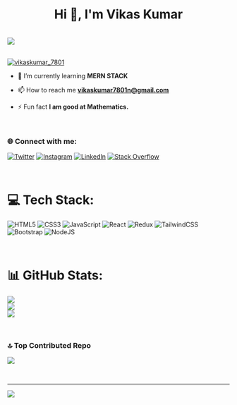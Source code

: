 <h1 align="center">Hi 👋, I'm Vikas Kumar</h1>
<br>
<img src="https://github.com/vikas-kumar-7801/vikas-kumar-7801/assets/138841388/2ce83baa-b301-40d9-9dad-3869a74b7071">
<br>
<br>
<p align="left"> <a href="https://twitter.com/vikaskumar_7801" target="blank"><img src="https://img.shields.io/twitter/follow/vikaskumar_7801?logo=twitter&style=for-the-badge" alt="vikaskumar_7801" /></a> </p>

- 🌱 I’m currently learning **MERN STACK**

- 📫 How to reach me **vikaskumar7801n@gmail.com**

- ⚡ Fun fact **I am good at Mathematics.**

<br>
<h3 align="left"> 🌐 Connect with me:</h3>

[![Twitter](https://img.shields.io/badge/Twitter-%231DA1F2.svg?logo=Twitter&logoColor=white)](https://twitter.com/vikaskumar_7801) [![Instagram](https://img.shields.io/badge/Instagram-%23E4405F.svg?logo=Instagram&logoColor=white)](https://instagram.com/vikas-kumar-7801) [![LinkedIn](https://img.shields.io/badge/LinkedIn-%230077B5.svg?logo=linkedin&logoColor=white)](https://linkedin.com/in/vikas-kumar-7801) [![Stack Overflow](https://img.shields.io/badge/-Stackoverflow-FE7A16?logo=stack-overflow&logoColor=white)](https://stackoverflow.com/users/23330958/vikas-kumar)

<br>

# 💻 Tech Stack:
![HTML5](https://img.shields.io/badge/html5-%23E34F26.svg?style=for-the-badge&logo=html5&logoColor=white) 
![CSS3](https://img.shields.io/badge/css3-%231572B6.svg?style=for-the-badge&logo=css3&logoColor=white) 
![JavaScript](https://img.shields.io/badge/javascript-%23323330.svg?style=for-the-badge&logo=javascript&logoColor=%23F7DF1E) 
![React](https://img.shields.io/badge/react-%2320232a.svg?style=for-the-badge&logo=react&logoColor=%2361DAFB) 
![Redux](https://img.shields.io/badge/redux-%23593d88.svg?style=for-the-badge&logo=redux&logoColor=white) 
![TailwindCSS](https://img.shields.io/badge/tailwindcss-%2338B2AC.svg?style=for-the-badge&logo=tailwind-css&logoColor=white) 
![Bootstrap](https://img.shields.io/badge/bootstrap-%23563D7C.svg?style=for-the-badge&logo=bootstrap&logoColor=white) 
![NodeJS](https://img.shields.io/badge/node.js-6DA55F?style=for-the-badge&logo=node.js&logoColor=white) 

<!--![MongoDB](https://img.shields.io/badge/MongoDB-%234ea94b.svg?style=for-the-badge&logo=mongodb&logoColor=white) ![MySQL](https://img.shields.io/badge/mysql-%2300f.svg?style=for-the-badge&logo=mysql&logoColor=white) ![Notion](https://img.shields.io/badge/Notion-%23000000.svg?style=for-the-badge&logo=notion&logoColor=white) ![TypeScript](https://img.shields.io/badge/typescript-%23007ACC.svg?style=for-the-badge&logo=typescript&logoColor=white) ![Express.js](https://img.shields.io/badge/express.js-%23404d59.svg?style=for-the-badge&logo=express&logoColor=%2361DAFB)-->

<br>

# 📊 GitHub Stats:
![](https://github-readme-stats.vercel.app/api?username=vikas-kumar-7801&theme=dark&hide_border=false&include_all_commits=false&count_private=false)<br/>
![](https://github-readme-streak-stats.herokuapp.com/?user=vikas-kumar-7801&theme=dark&hide_border=false)<br/>
![](https://github-readme-stats.vercel.app/api/top-langs/?username=vikas-kumar-7801&theme=dark&hide_border=false&include_all_commits=false&count_private=false&layout=compact)

<br>

### 🔝 Top Contributed Repo
![](https://github-contributor-stats.vercel.app/api?username=vikas-kumar-7801&limit=5&theme=tokyonight&combine_all_yearly_contributions=true)

<br>

---
[![](https://visitcount.itsvg.in/api?id=vikas-kumar-7801&icon=0&color=0)](https://visitcount.itsvg.in)

<!-- Proudly created with GPRM ( https://gprm.itsvg.in ) -->
